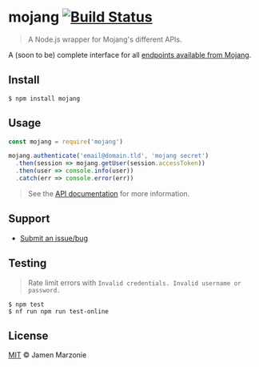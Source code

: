 # mojang [![Build Status](https://travis-ci.org/jamen/node-mojang.svg?branch=master)](https://travis-ci.org/jamen/node-mojang)

> A Node.js wrapper for Mojang's different APIs.

A (soon to be) complete interface for all [endpoints available from Mojang](http://wiki.vg/Main_Page).

## Install
```shell
$ npm install mojang
```

## Usage
```js
const mojang = require('mojang')

mojang.authenticate('email@domain.tld', 'mojang secret')
  .then(session => mojang.getUser(session.accessToken))
  .then(user => console.info(user))
  .catch(err => console.error(err))
```

> See the [API documentation](https://maccelerated.github.io/node-mojang) for more information.

## Support

- [Submit an issue/bug](https://github.com/jamen/node-mojang/issues)

## Testing
> Rate limit errors with `Invalid credentials. Invalid username or password.`

```shell
$ npm test
$ nf run npm run test-online
```

## License
[MIT](LICENSE) &copy; Jamen Marzonie
